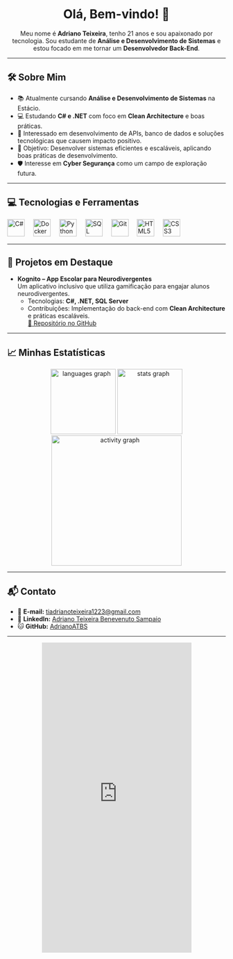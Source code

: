 <h1 align="center">Olá, Bem-vindo! 👋</h1>

<p align="center">
  Meu nome é <b>Adriano Teixeira</b>, tenho 21 anos e sou apaixonado por tecnologia. Sou estudante de <b>Análise e Desenvolvimento de Sistemas</b> e estou focado em me tornar um <b>Desenvolvedor Back-End</b>.
</p>

---

<h2 align="left">🛠️ Sobre Mim</h2>

- 📚 Atualmente cursando **Análise e Desenvolvimento de Sistemas** na Estácio.
- 💻 Estudando **C# e .NET** com foco em **Clean Architecture** e boas práticas.
- 🚀 Interessado em desenvolvimento de APIs, banco de dados e soluções tecnológicas que causem impacto positivo.
- 🎯 Objetivo: Desenvolver sistemas eficientes e escaláveis, aplicando boas práticas de desenvolvimento.
- 🛡️ Interesse em **Cyber Segurança** como um campo de exploração futura.

---

<h2 align="left">💻 Tecnologias e Ferramentas</h2>

<div align="left">
  <img src="https://cdn.jsdelivr.net/gh/devicons/devicon/icons/csharp/csharp-original.svg" height="40" alt="C#" />
  <img width="12" />
  <img src="https://cdn.jsdelivr.net/gh/devicons/devicon/icons/docker/docker-original.svg" height="40" alt="Docker" />
  <img width="12" />
  <img src="https://cdn.jsdelivr.net/gh/devicons/devicon/icons/python/python-original.svg" height="40" alt="Python" />
  <img width="12" />
  <img src="https://cdn.jsdelivr.net/gh/devicons/devicon/icons/sqlite/sqlite-original.svg" height="40" alt="SQL" />
  <img width="12" />
  <img src="https://cdn.jsdelivr.net/gh/devicons/devicon/icons/git/git-original.svg" height="40" alt="Git" />
  <img width="12" />
  <img src="https://cdn.jsdelivr.net/gh/devicons/devicon/icons/html5/html5-original.svg" height="40" alt="HTML5" />
  <img width="12" />
  <img src="https://cdn.jsdelivr.net/gh/devicons/devicon/icons/css3/css3-original.svg" height="40" alt="CSS3" />
</div>

---

<h2 align="left">🌟 Projetos em Destaque</h2>

- **Kognito – App Escolar para Neurodivergentes**  
  Um aplicativo inclusivo que utiliza gamificação para engajar alunos neurodivergentes.  
  - Tecnologias: **C#, .NET, SQL Server**  
  - Contribuições: Implementação do back-end com **Clean Architecture** e práticas escaláveis.  
  [🔗 Repositório no GitHub](https://github.com/AdrianoATBS/kognito-backend)

---

<h2 align="left">📈 Minhas Estatísticas</h2>

<div align="center">
  <img src="https://github-readme-stats.vercel.app/api/top-langs?username=AdrianoATBS&locale=pt-br&hide_title=false&layout=compact&card_width=320&langs_count=5&theme=gotham&hide_border=true" height="150" alt="languages graph" />
  <img src="https://github-readme-stats.vercel.app/api?username=AdrianoATBS&hide_title=false&hide_rank=false&show_icons=true&include_all_commits=true&count_private=true&disable_animations=false&theme=gotham&locale=pt-br&hide_border=true" height="150" alt="stats graph" />
</div>

<div align="center">
  <img src="https://github-readme-activity-graph.vercel.app/graph?username=AdrianoATBS&radius=16&theme=gotham&area=true&hide_border=true" height="300" alt="activity graph" />
</div>

---

<h2 align="left">📬 Contato</h2>

- 📧 **E-mail:** [tiadrianoteixeira1223@gmail.com](mailto:tiadrianoteixeira1223@gmail.com)
- 🔗 **LinkedIn:** [Adriano Teixeira Benevenuto Sampaio](https://www.linkedin.com/in/adriano-teixeira-benevenuto-sampaio-236151330/)
- 🐱 **GitHub:** [AdrianoATBS](https://github.com/AdrianoATBS)

---

<p align="center">
  <iframe src="https://assets.pinterest.com/ext/embed.html?id=588775351319922264" height="714" width="345" frameborder="0" scrolling="no" ></iframe>
</p>
